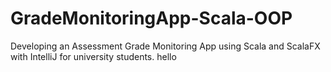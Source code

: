 # GradeMonitoringApp-Scala-OOP
Developing an Assessment Grade Monitoring App using Scala and ScalaFX with IntelliJ for university students.
hello
